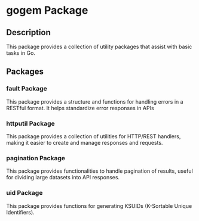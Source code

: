 # gogem Package

## Description

This package provides a collection of utility packages that assist with basic tasks in Go.

## Packages

### fault Package

This package provides a structure and functions for handling errors in a RESTful format. It helps standardize error responses in APIs

### httputil Package

This package provides a collection of utilities for HTTP/REST handlers, making it easier to create and manage responses and requests.

### pagination Package

This package provides functionalities to handle pagination of results, useful for dividing large datasets into API responses.

### uid Package

This package provides functions for generating KSUIDs (K-Sortable Unique Identifiers).
